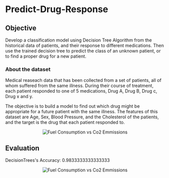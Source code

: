 # Predict-Drug-Response
## Objective
Develop a classification model using Decision Tree Algorithm from the historical data of patients, and their response to different medications. Then use the trained decision tree to predict the class of an unknown patient, or to find a proper drug for a new patient.

### About the dataset
Medical reaseach data that has been collected from a set of patients, all of whom suffered from the same illness. During their course of treatment, each patient responded to one of 5 medications, Drug A, Drug B, Drug c, Drug x and y.

The objective is to build a model to find out which drug might be appropriate for a future patient with the same illness. The features of this dataset are Age, Sex, Blood Pressure, and the Cholesterol of the patients, and the target is the drug that each patient responded to.
<p align="center">
  <img src="https://imgur.com/CvFogCa.png" alt="Fuel Consumption vs Co2 Emmissions" />
</p>

## Evaluation
DecisionTrees's Accuracy:  0.9833333333333333
<p align="center">
  <img src="https://imgur.com/RHzpHTG.png" alt="Fuel Consumption vs Co2 Emmissions" />
</p>